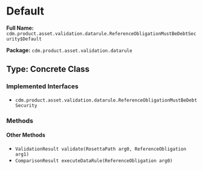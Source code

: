 # Default

**Full Name:** `cdm.product.asset.validation.datarule.ReferenceObligationMustBeDebtSecurity$Default`

**Package:** `cdm.product.asset.validation.datarule`

## Type: Concrete Class

### Implemented Interfaces

- `cdm.product.asset.validation.datarule.ReferenceObligationMustBeDebtSecurity`

### Methods

#### Other Methods

- `ValidationResult validate(RosettaPath arg0, ReferenceObligation arg1)`
- `ComparisonResult executeDataRule(ReferenceObligation arg0)`

